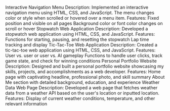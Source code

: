 Interactive Navigation Menu
Description:
Implemented an interactive navigation menu using HTML, CSS, and JavaScript. The menu changes color or style when scrolled or hovered over a menu item.
Features:
Fixed position and visible on all pages Background color or font color changes on scroll or hover
Stopwatch Web Application
Description:
Developed a stopwatch web application using HTML, CSS, and JavaScript.
Features:
Functions for starting, pausing, and resetting the stopwatch Lap time tracking and display
Tic-Tac-Toe Web Application
Description:
Created a tic-tac-toe web application using HTML, CSS, and JavaScript.
Features:
User vs. user or user vs. AI gameplay Functions to handle user clicks, track game state, and check for winning conditions
Personal Portfolio Website
Description:
Designed and built a personal portfolio website showcasing my skills, projects, and accomplishments as a web developer.
Features:
Home page with captivating headline, professional photo, and skill summary About Me section with detailed background, education, and experience
Weather Data Web Page
Description:
Developed a web page that fetches weather data from a weather API based on the user's location or inputted location.
Features:
Display of current weather conditions, temperature, and other relevant information
